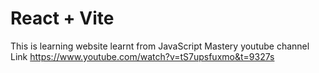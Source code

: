 # React + Vite

This is learning website 
learnt from JavaScript Mastery youtube channel
 Link https://www.youtube.com/watch?v=tS7upsfuxmo&t=9327s